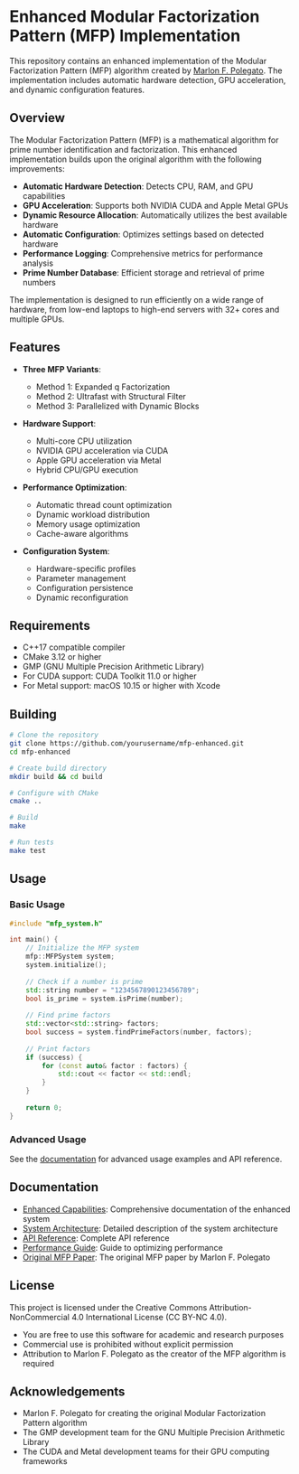 # Enhanced Modular Factorization Pattern (MFP) Implementation

This repository contains an enhanced implementation of the Modular Factorization Pattern (MFP) algorithm created by [Marlon F. Polegato](https://www.linkedin.com/in/marlonpolegato/). The implementation includes automatic hardware detection, GPU acceleration, and dynamic configuration features.

## Overview

The Modular Factorization Pattern (MFP) is a mathematical algorithm for prime number identification and factorization. This enhanced implementation builds upon the original algorithm with the following improvements:

- **Automatic Hardware Detection**: Detects CPU, RAM, and GPU capabilities
- **GPU Acceleration**: Supports both NVIDIA CUDA and Apple Metal GPUs
- **Dynamic Resource Allocation**: Automatically utilizes the best available hardware
- **Automatic Configuration**: Optimizes settings based on detected hardware
- **Performance Logging**: Comprehensive metrics for performance analysis
- **Prime Number Database**: Efficient storage and retrieval of prime numbers

The implementation is designed to run efficiently on a wide range of hardware, from low-end laptops to high-end servers with 32+ cores and multiple GPUs.

## Features

- **Three MFP Variants**:
  - Method 1: Expanded q Factorization
  - Method 2: Ultrafast with Structural Filter
  - Method 3: Parallelized with Dynamic Blocks

- **Hardware Support**:
  - Multi-core CPU utilization
  - NVIDIA GPU acceleration via CUDA
  - Apple GPU acceleration via Metal
  - Hybrid CPU/GPU execution

- **Performance Optimization**:
  - Automatic thread count optimization
  - Dynamic workload distribution
  - Memory usage optimization
  - Cache-aware algorithms

- **Configuration System**:
  - Hardware-specific profiles
  - Parameter management
  - Configuration persistence
  - Dynamic reconfiguration

## Requirements

- C++17 compatible compiler
- CMake 3.12 or higher
- GMP (GNU Multiple Precision Arithmetic Library)
- For CUDA support: CUDA Toolkit 11.0 or higher
- For Metal support: macOS 10.15 or higher with Xcode

## Building

```bash
# Clone the repository
git clone https://github.com/yourusername/mfp-enhanced.git
cd mfp-enhanced

# Create build directory
mkdir build && cd build

# Configure with CMake
cmake ..

# Build
make

# Run tests
make test
```

## Usage

### Basic Usage

```cpp
#include "mfp_system.h"

int main() {
    // Initialize the MFP system
    mfp::MFPSystem system;
    system.initialize();
    
    // Check if a number is prime
    std::string number = "1234567890123456789";
    bool is_prime = system.isPrime(number);
    
    // Find prime factors
    std::vector<std::string> factors;
    bool success = system.findPrimeFactors(number, factors);
    
    // Print factors
    if (success) {
        for (const auto& factor : factors) {
            std::cout << factor << std::endl;
        }
    }
    
    return 0;
}
```

### Advanced Usage

See the [documentation](docs/enhanced_capabilities.md) for advanced usage examples and API reference.

## Documentation

- [Enhanced Capabilities](docs/enhanced_capabilities.md): Comprehensive documentation of the enhanced system
- [System Architecture](docs/system_architecture.md): Detailed description of the system architecture
- [API Reference](docs/api_reference.md): Complete API reference
- [Performance Guide](docs/performance_guide.md): Guide to optimizing performance
- [Original MFP Paper](docs/Modular%20Factorization%20Pattern%20M.F.P.pdf): The original MFP paper by Marlon F. Polegato

## License

This project is licensed under the Creative Commons Attribution-NonCommercial 4.0 International License (CC BY-NC 4.0).

- You are free to use this software for academic and research purposes
- Commercial use is prohibited without explicit permission
- Attribution to Marlon F. Polegato as the creator of the MFP algorithm is required

## Acknowledgements

- Marlon F. Polegato for creating the original Modular Factorization Pattern algorithm
- The GMP development team for the GNU Multiple Precision Arithmetic Library
- The CUDA and Metal development teams for their GPU computing frameworks
